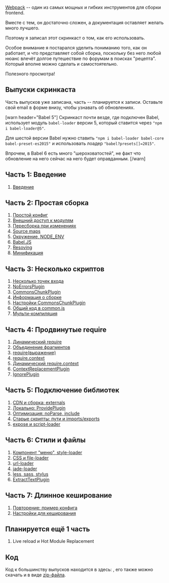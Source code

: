 
<a href="https://webpack.github.io">Webpack</a> -- один из самых мощных и гибких инструментов для сборки frontend.

Вместе с тем, он достаточно сложен, а документация оставляет желать много лучшего.

Поэтому я записал этот скринкаст о том, как его использовать.

Особое внимание я постарался уделить пониманию того, как он работает, и что представляет собой сборка, 
поскольку без него любой нюанс влечёт долгое путешествие по форумам в поисках "рецепта". Который вполне можно сделать и самостоятельно.

Полезного просмотра!

## Выпуски скринкаста

Часть выпусков уже записана, часть -- планируется к записи. Оставьте свой email в форме внизу, чтобы узнавать об обновлениях.

[warn header="Babel 5"]
Скринкаст почти везде, где подключен Babel, использует модуль `babel-loader` версии 5, который ставится через `"npm i babel-loader@5"`.

Для шестой версии Babel нужно ставить `"npm i babel-loader babel-core babel-preset-es2015"` и использовать лоадер `"babel?presets[]=2015"`.
 
Впрочем, в Babel 6 есть много "шероховатостей", не факт что обновление на него сейчас на него будет оправданным.
[/warn]
 



## Часть 1: Введение

<no-typography>

<div class="lessons-list lessons-list_screencast">
<ol class="lessons-list__lessons">
<li class="lessons-list__lesson" data-mnemo="01-intro"><a href="#" data-video-id="kLMjOd-x0aQ">Введение</a></li>
</ol>
</div>

</no-typography>

## Часть 2: Простая сборка

<no-typography>

<div class="lessons-list lessons-list_screencast">
<ol class="lessons-list__lessons">
<li class="lessons-list__lesson" data-mnemo="02-simple-1"><a href="#" data-video-id="DJSZKf9GkUs">Простой конфиг</a></li>
<li class="lessons-list__lesson" data-mnemo="02-simple-2"><a href="#" data-video-id="AUS-QEp4NUo">Внешний доступ к модулям</a></li>
<li class="lessons-list__lesson" data-mnemo="02-simple-3"><a href="#" data-video-id="85zatjhaOkE">Пересборка при изменениях</a></li>
<li class="lessons-list__lesson" data-mnemo="02-simple-4"><a href="#" data-video-id="v9gtHkynU5E">Source maps</a></li>
<li class="lessons-list__lesson" data-mnemo="02-simple-5"><a href="#" data-video-id="5XZqeuWkQ4o">Окружение, NODE_ENV</a></li>
<li class="lessons-list__lesson" data-mnemo="02-simple-6"><a href="#" data-video-id="J-Q7PcfyiGU">Babel.JS</a></li>
<li class="lessons-list__lesson" data-mnemo="02-simple-7"><a href="#" data-video-id="vkK-h1bgUIE">Resoving</a></li>
<li class="lessons-list__lesson" data-mnemo="02-simple-8"><a href="#" data-video-id="ZLrzAhhbt6s">Минификация</a></li>
</ol>
</div>
</no-typography>

## Часть 3: Несколько скриптов

<no-typography>

<div class="lessons-list lessons-list_screencast">
<ol class="lessons-list__lessons">
<li class="lessons-list__lesson" data-mnemo="03-multi-1"><a href="#" data-video-id="JYP0e7uwgG0">Несколько точек входа</a></li>
<li class="lessons-list__lesson" data-mnemo="03-multi-2"><a href="#" data-video-id="R0OxO-iJmws">NoErrorsPlugin</a></li>
<li class="lessons-list__lesson" data-mnemo="03-multi-3"><a href="#" data-video-id="pSKd2zkEAZM">CommonsChunkPlugin</a></li>
<li class="lessons-list__lesson" data-mnemo="03-multi-4"><a href="#" data-video-id="ohfdNMBS6x0">Информация о сборке</a></li>
<li class="lessons-list__lesson" data-mnemo="03-multi-5"><a href="#" data-video-id="aET3GxoHBug">Настройки CommonsChunkPlugin</a></li>
<li class="lessons-list__lesson" data-mnemo="03-multi-6"><a href="#" data-video-id="H7BSkKruevw">Общий код в common.js</a></li>
<li class="lessons-list__lesson" data-mnemo="03-multi-7"><a href="#" data-video-id="enlfe-6VQNM">Мульти-компиляция</a></li>
</ol>
</div>
</no-typography>


## Часть 4: Продвинутые require

<no-typography>

<div class="lessons-list lessons-list_screencast">
<ol class="lessons-list__lessons">
<li class="lessons-list__lesson" data-mnemo="04-require-1"><a href="#" data-video-id="Om6yGdU_YlQ">Динамический require</a></li>
<li class="lessons-list__lesson" data-mnemo="04-require-2"><a href="#" data-video-id="Fy16GeWZ6Oc">Объединение фрагментов</a></li>
<li class="lessons-list__lesson" data-mnemo="04-require-3"><a href="#" data-video-id="BE-MXZLDwN4">require(выражение)</a></li>
<li class="lessons-list__lesson" data-mnemo="04-require-4"><a href="#" data-video-id="qUfLCtLvOs0">require.context</a></li>
<li class="lessons-list__lesson" data-mnemo="04-require-5"><a href="#" data-video-id="fHvgKASUXH0">Динамический require.context</a></li>
<li class="lessons-list__lesson" data-mnemo="04-require-6"><a href="#" data-video-id="XY2NLKCrjJ4">ContextReplacementPlugin</a></li>
<li class="lessons-list__lesson" data-mnemo="04-require-7"><a href="#" data-video-id="vHRvO4jn6Oc">IgnorePlugin</a></li>
</ol>
</div>
</no-typography>

## Часть 5: Подключение библиотек

<no-typography>
<div class="lessons-list lessons-list_screencast">
<ol class="lessons-list__lessons">
<li class="lessons-list__lesson" data-mnemo="05-library-1"><a href="#" data-video-id="RdZkFNzST3c">CDN и сборка: externals</a></li>
<li class="lessons-list__lesson" data-mnemo="05-library-2"><a href="#" data-video-id="9VSVg38Afms">Локально: ProvidePlugin</a></li>
<li class="lessons-list__lesson" data-mnemo="05-library-3"><a href="#" data-video-id="EeLg1mTaz3U">Оптимизация: noParse, include</a></li>
<li class="lessons-list__lesson" data-mnemo="05-library-4"><a href="#" data-video-id="7LSEczQiCQA">Старые скрипты: пути и imports/exports</a></li>
<li class="lessons-list__lesson" data-mnemo="05-library-5"><a href="#" data-video-id="XV1M4Pwx-Ik">expose и script-loader</a></li>
</ol>
</div>
</no-typography>

## Часть 6: Стили и файлы

<no-typography>
<div class="lessons-list lessons-list_screencast">
<ol class="lessons-list__lessons">
<li class="lessons-list__lesson" data-mnemo="06-styles-assets-1"><a href="#" data-video-id="hkPwyt3lhbg">Компонент "меню", style-loader</a></li>
<li class="lessons-list__lesson" data-mnemo="06-styles-assets-2"><a href="#" data-video-id="k8LdbZcOvWs">CSS и file-loader</a></li>
<li class="lessons-list__lesson" data-mnemo="06-styles-assets-3"><a href="#" data-video-id="03qQYfKMBO8">url-loader</a></li>
<li class="lessons-list__lesson" data-mnemo="06-styles-assets-4"><a href="#" data-video-id="6WxoxUuSVA4">jade-loader</a></li>
<li class="lessons-list__lesson" data-mnemo="06-styles-assets-5"><a href="#" data-video-id="2s6-1VIVwPo">less, sass, stylus</a></li>
<li class="lessons-list__lesson" data-mnemo="06-styles-assets-6"><a href="#" data-video-id="62qYFgokzdU">ExtractTextPlugin</a></li>
</ol>
</div>
</no-typography>

## Часть 7: Длинное кеширование

<no-typography>
<div class="lessons-list lessons-list_screencast">
<ol class="lessons-list__lessons">
<li class="lessons-list__lesson" data-mnemo="07-caching-1"><a href="#" data-video-id="62qYFgokzdU">Повторение: пример конфига</a></li>
<li class="lessons-list__lesson" data-mnemo="07-caching-2"><a href="#" data-video-id="kxxFQZx3KOk">Настройки для кеширования</a></li>
</ol>
</div>
</no-typography>

## Планируется ещё 1 часть


<no-typography>

<div class="lessons-list lessons-list_screencast">
<ol class="lessons-list__lessons">
<li class="lessons-list__lesson">Live reload и Hot Module Replacement</li>
</ol>
</div>

</no-typography>
    
## Код

Код к большинству выпусков находится в здесь: [](https://github.com/iliakan/webpack-screencast), его также можно скачать и в виде [zip-файла](https://github.com/iliakan/webpack-screencast/archive/master.zip).
